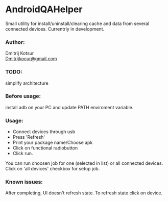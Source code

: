 # AndroidQAHelper
Small utility for install/uninstall/clearing cache and data from several connected devices. 
Currentrly in development.


### Author: 
Dmitrij Kotsur  
Dmitrijkocur@gmail.com

### TODO: 
simplify architecture
### Before usage: 
install adb on your PC and update PATH enviroment variable.

### Usage:
- Connect devices through usb
- Press 'Refresh'
- Print your package name/Choose apk
- Click on functional radiobutton
- Click run.

You can run choosen job for one (selected in list) or all connected devices. Click on 'all devices' checkbox for setup job.

### Known issues:
After completing, UI doesn't refresh state. To refresh state click on device.
